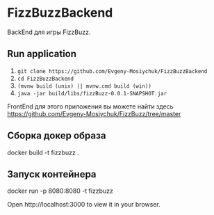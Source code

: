 # FizzBuzzBackend

BackEnd для игры FizzBuzz.

## Run application

1. `git clone https://github.com/Evgeny-Mosiychuk/FizzBuzzBackend`
2. `cd FizzBuzzBackend`
3. `(mvnw build (unix) || mvnw.cmd build (win))`
5. `java -jar build/libs/fizzBuzz-0.0.1-SNAPSHOT.jar`

FrontEnd для этого приложения вы можете найти здесь https://github.com/Evgeny-Mosiychuk/FizzBuzz/tree/master


## Сборка докер образа

docker build -t fizzbuzz . 

## Запуск контейнера

docker run -p 8080:8080 -t fizzbuzz

Open http://localhost:3000 to view it in your browser.

